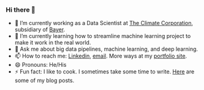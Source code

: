 ### Hi there 👋

- 🔭 I’m currently working as a Data Scientist at [The Climate Corporation](https://climate.com/), subsidiary of [Bayer](https://www.bayer.com/en/).
- 🌱 I’m currently learning how to streamline machine learning project to make it work in the real world. 
- 💬 Ask me about big data pipelines, machine learning, and deep learning.
- 📫 How to reach me: [Linkedin](https://github.com/sujanay), [email](sujanay@hotmail.com). More ways at my [portfolio site](https://sujanay.github.io/).
- 😄 Pronouns: He/His
- ⚡ Fun fact: I like to cook. I sometimes take some time to write. [Here](https://sujanay.github.io/blog/) are some of my blog posts.
